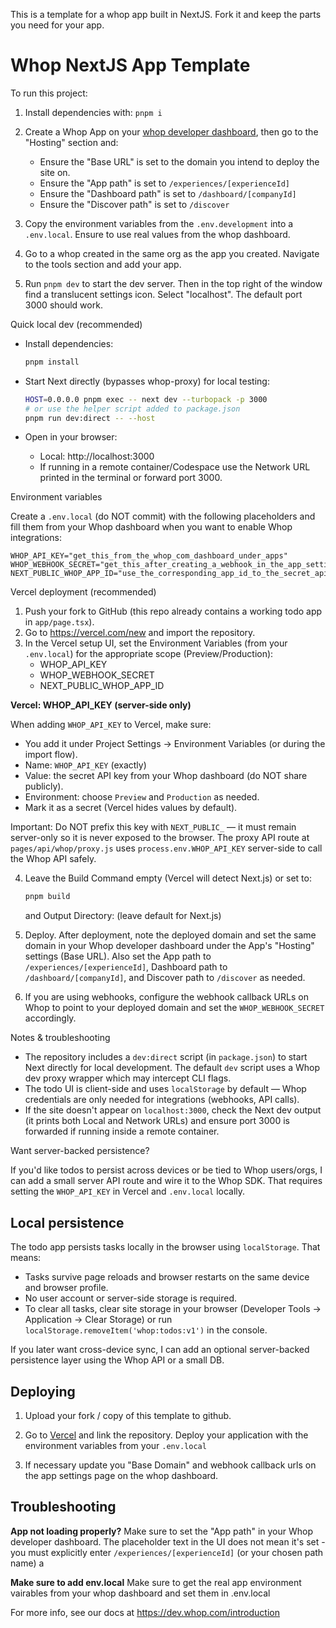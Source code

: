 This is a template for a whop app built in NextJS. Fork it and keep the parts you need for your app.

# Whop NextJS App Template

To run this project:

1. Install dependencies with: `pnpm i`

2. Create a Whop App on your [whop developer dashboard](https://whop.com/dashboard/developer/), then go to the "Hosting" section and:
	- Ensure the "Base URL" is set to the domain you intend to deploy the site on.
	- Ensure the "App path" is set to `/experiences/[experienceId]`
	- Ensure the "Dashboard path" is set to `/dashboard/[companyId]`
	- Ensure the "Discover path" is set to `/discover`

3. Copy the environment variables from the `.env.development` into a `.env.local`. Ensure to use real values from the whop dashboard.

4. Go to a whop created in the same org as the app you created. Navigate to the tools section and add your app.

5. Run `pnpm dev` to start the dev server. Then in the top right of the window find a translucent settings icon. Select "localhost". The default port 3000 should work.

Quick local dev (recommended)

 - Install dependencies:

	 ```bash
	 pnpm install
	 ```

 - Start Next directly (bypasses whop-proxy) for local testing:

	 ```bash
	 HOST=0.0.0.0 pnpm exec -- next dev --turbopack -p 3000
	 # or use the helper script added to package.json
	 pnpm run dev:direct -- --host
	 ```

 - Open in your browser:
	 - Local: http://localhost:3000
	 - If running in a remote container/Codespace use the Network URL printed in the terminal or forward port 3000.

Environment variables

Create a `.env.local` (do NOT commit) with the following placeholders and fill them from your Whop dashboard when you want to enable Whop integrations:

```
WHOP_API_KEY="get_this_from_the_whop_com_dashboard_under_apps"
WHOP_WEBHOOK_SECRET="get_this_after_creating_a_webhook_in_the_app_settings_screen"
NEXT_PUBLIC_WHOP_APP_ID="use_the_corresponding_app_id_to_the_secret_api_key"
```

Vercel deployment (recommended)

1. Push your fork to GitHub (this repo already contains a working todo app in `app/page.tsx`).
2. Go to https://vercel.com/new and import the repository.
3. In the Vercel setup UI, set the Environment Variables (from your `.env.local`) for the appropriate scope (Preview/Production):
	 - WHOP_API_KEY
	 - WHOP_WEBHOOK_SECRET
	 - NEXT_PUBLIC_WHOP_APP_ID

**Vercel: WHOP_API_KEY (server-side only)**

When adding `WHOP_API_KEY` to Vercel, make sure:

- You add it under Project Settings → Environment Variables (or during the import flow).
- Name: `WHOP_API_KEY` (exactly)
- Value: the secret API key from your Whop dashboard (do NOT share publicly).
- Environment: choose `Preview` and `Production` as needed.
- Mark it as a secret (Vercel hides values by default).

Important: Do NOT prefix this key with `NEXT_PUBLIC_` — it must remain server-only so it is never exposed to the browser. The proxy API route at `pages/api/whop/proxy.js` uses `process.env.WHOP_API_KEY` server-side to call the Whop API safely.

4. Leave the Build Command empty (Vercel will detect Next.js) or set to:

	 ```bash
	 pnpm build
	 ```

	 and Output Directory: (leave default for Next.js)

5. Deploy. After deployment, note the deployed domain and set the same domain in your Whop developer dashboard under the App's "Hosting" settings (Base URL). Also set the App path to `/experiences/[experienceId]`, Dashboard path to `/dashboard/[companyId]`, and Discover path to `/discover` as needed.

6. If you are using webhooks, configure the webhook callback URLs on Whop to point to your deployed domain and set the `WHOP_WEBHOOK_SECRET` accordingly.

Notes & troubleshooting

- The repository includes a `dev:direct` script (in `package.json`) to start Next directly for local development. The default `dev` script uses a Whop dev proxy wrapper which may intercept CLI flags.
- The todo UI is client-side and uses `localStorage` by default — Whop credentials are only needed for integrations (webhooks, API calls).
- If the site doesn't appear on `localhost:3000`, check the Next dev output (it prints both Local and Network URLs) and ensure port 3000 is forwarded if running inside a remote container.

Want server-backed persistence?

If you'd like todos to persist across devices or be tied to Whop users/orgs, I can add a small server API route and wire it to the Whop SDK. That requires setting the `WHOP_API_KEY` in Vercel and `.env.local` locally.

Local persistence
-----------------

The todo app persists tasks locally in the browser using `localStorage`. That means:

- Tasks survive page reloads and browser restarts on the same device and browser profile.
- No user account or server-side storage is required.
- To clear all tasks, clear site storage in your browser (Developer Tools → Application → Clear Storage) or run `localStorage.removeItem('whop:todos:v1')` in the console.

If you later want cross-device sync, I can add an optional server-backed persistence layer using the Whop API or a small DB.

## Deploying

1. Upload your fork / copy of this template to github.

2. Go to [Vercel](https://vercel.com/new) and link the repository. Deploy your application with the environment variables from your `.env.local`

3. If necessary update you "Base Domain" and webhook callback urls on the app settings page on the whop dashboard.

## Troubleshooting

**App not loading properly?** Make sure to set the "App path" in your Whop developer dashboard. The placeholder text in the UI does not mean it's set - you must explicitly enter `/experiences/[experienceId]` (or your chosen path name)
a

**Make sure to add env.local** Make sure to get the real app environment vairables from your whop dashboard and set them in .env.local


For more info, see our docs at https://dev.whop.com/introduction
